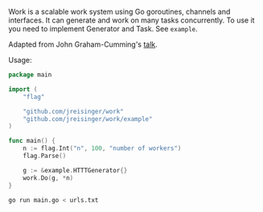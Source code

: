 Work is a scalable work system using Go goroutines, channels and interfaces. It
can generate and work on many tasks concurrently. To use it you need to
implement Generator and Task. See `example`.

Adapted from John Graham-Cumming's [talk](https://github.com/jgrahamc/dotgo).

Usage:

```go
package main

import (
	"flag"

	"github.com/jreisinger/work"
	"github.com/jreisinger/work/example"
)

func main() {
	n := flag.Int("n", 100, "number of workers")
	flag.Parse()

	g := &example.HTTTGenerator{}
	work.Do(g, *n)
}
```

```bash
go run main.go < urls.txt
```